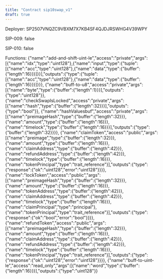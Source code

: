 ```yaml
---
title: "Contract sip10swap_v1"
draft: true
---
```

Deployer: SP2507VNQZC9VBXM7X7KB4SF4QJDJRSWHG4V39WPY

SIP-009: false

SIP-010: false

Functions:
{"name":"add-and-shift-uint-le","access":"private","args":[{"name":"idx","type":"uint128"},{"name":"input","type":{"tuple":[{"name":"acc","type":"uint128"},{"name":"data","type":{"buffer":{"length":16}}}]}}],"outputs":{"type":{"tuple":[{"name":"acc","type":"uint128"},{"name":"data","type":{"buffer":{"length":16}}}]}}}, {"name":"buff-to-u8","access":"private","args":[{"name":"byte","type":{"buffer":{"length":1}}}],"outputs":{"type":"uint128"}}, {"name":"checkSwapIsLocked","access":"private","args":[{"name":"hash","type":{"buffer":{"length":32}}}],"outputs":{"type":"bool"}}, {"name":"hashValuesbuf","access":"private","args":[{"name":"preimageHash","type":{"buffer":{"length":32}}},{"name":"amount","type":{"buffer":{"length":16}}},{"name":"timelock","type":{"buffer":{"length":16}}}],"outputs":{"type":{"buffer":{"length":32}}}}, {"name":"claimToken","access":"public","args":[{"name":"preimage","type":{"buffer":{"length":32}}},{"name":"amount","type":{"buffer":{"length":16}}},{"name":"claimAddress","type":{"buffer":{"length":42}}},{"name":"refundAddress","type":{"buffer":{"length":42}}},{"name":"timelock","type":{"buffer":{"length":16}}},{"name":"tokenPrincipal","type":"trait_reference"}],"outputs":{"type":{"response":{"ok":"uint128","error":"uint128"}}}}, {"name":"lockToken","access":"public","args":[{"name":"preimageHash","type":{"buffer":{"length":32}}},{"name":"amount","type":{"buffer":{"length":16}}},{"name":"tokenAddress","type":{"buffer":{"length":42}}},{"name":"claimAddress","type":{"buffer":{"length":42}}},{"name":"timelock","type":{"buffer":{"length":16}}},{"name":"claimPrincipal","type":"principal"},{"name":"tokenPrincipal","type":"trait_reference"}],"outputs":{"type":{"response":{"ok":"bool","error":"bool"}}}}, {"name":"refundToken","access":"public","args":[{"name":"preimageHash","type":{"buffer":{"length":32}}},{"name":"amount","type":{"buffer":{"length":16}}},{"name":"claimAddress","type":{"buffer":{"length":42}}},{"name":"refundAddress","type":{"buffer":{"length":42}}},{"name":"timelock","type":{"buffer":{"length":16}}},{"name":"tokenPrincipal","type":"trait_reference"}],"outputs":{"type":{"response":{"ok":"uint128","error":"uint128"}}}}, {"name":"buff-to-uint-le","access":"read_only","args":[{"name":"word","type":{"buffer":{"length":16}}}],"outputs":{"type":"uint128"}}
